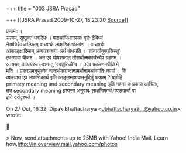 +++
title = "003 JSRA Prasad"

+++
[[JSRA Prasad	2009-10-27, 18:23:20 [Source](https://groups.google.com/g/bvparishat/c/eP1WQkb_zck)]]



प्रणामाः ।  
सत्यम्, सुष्ठूक्तं भवद्भिः । पदार्थाभिधानस्याः वृत्तेः द्वैविध्यं  
नैयायिकैः कल्पितम् वाच्यार्थ-लाक्षणिकार्थरूपेण । वाच्यार्थः  
आकाङ्क्षादिमान् अन्वयशक्त्या अर्थं बोधयति । 'तात्पर्यानुपपत्तिस्तु'  
लक्षणाया बीजम् । अत एव घोषशब्दात् तीरार्थात्मकार्थस्यैव ग्रहणम् ।  
अन्यथा, तात्पर्यस्य लक्षणन्तु 'वक्तुरिच्छै'व । तदेव प्रकरणमपीति मे  
मतिः । प्रकरणमनुसृत्यैव नानार्थकशब्दानामर्थानामर्थावगतिः कार्या । किं  
व्यङ्यार्थ एव लाक्षणिकार्थ इति आङ्लभाषायामनूदितुं शक्यम् ? यतोहि  
primary meaning and secondary meaning इति नाम्ना यः प्रकारः आश्रितः,  
तत्र secondary meaning इत्यस्य अनुवादः लाक्षणिकार्थः/व्यङ्यार्थो वा  
इति दरीदृश्यते ।

On 27 Oct, 16:32, Dipak Bhattacharya \<[dbhattacharya2...@yahoo.co.in]()\>  
wrote:



\>    Now, send attachments up to 25MB with Yahoo! India Mail. Learn how.<http://in.overview.mail.yahoo.com/photos>

